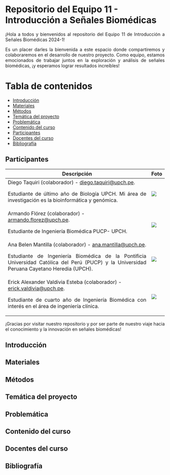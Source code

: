 # Repositorio del Equipo 11 - Introducción a Señales Biomédicas 
<p align="justify">
¡Hola a todos y bienvenidos al repositorio del Equipo 11 de Introducción a Señales Biomédicas 2024-1!

<p align="justify">
Es un placer darles la bienvenida a este espacio donde compartiremos y colaboraremos en el desarrollo de nuestro proyecto. Como equipo, estamos emocionados de trabajar juntos en la exploración y análisis de señales biomédicas, ¡y esperamos lograr resultados increíbles!

# Tabla de contenidos
- [Introducción](#Introducción)
- [Materiales](#Materiales)
- [Métodos](#Métodos)
- [Temática del proyecto](#Temática-del-proyecto)
- [Problemática](#Problemática)
- [Contenido del curso](#Contenido-del-curso)
- [Participantes](#Participantes)
- [Docentes del curso](#Docentes-del-curso)
- [Bibliografía](#Bibliografía)

## Participantes

| Descripción  | Foto |
| ------------- | ------------- |
| Diego Taquiri (colaborador) - diego.taquiri@upch.pe. <p align="justify"> Estudiante de último año de Biología UPCH. Mi área de investigación es la bioinformática y genómica. | ![](Documentación/fotos/diego.jpeg)              |
| Armando Flórez (colaborador) - armando.florez@upch.pe. <p align="justify"> Estudiante de Ingeniería Biomédica PUCP- UPCH. | ![](Documentación/fotos/Armando.jpeg)              |
| Ana Belen Mantilla (colaborador) - ana.mantilla@upch.pe. <p align="justify"> Estudiante de Ingeniería Biomédica de la Pontificia Universidad Católica del Perú (PUCP) y la Universidad Peruana Cayetano Heredia (UPCH). | ![](Documentación/fotos/ana.jpg)              |
| Erick Alexander Valdivia Esteba (colaborador) - erick.valdivia@upch.pe. <p align="justify">Estudiante de cuarto año de Ingeniería Biomédica con interés en el área de ingeniería clínica. | ![](Documentación/fotos/Erick.jpg)              |

<p align="justify">
¡Gracias por visitar nuestro repositorio y por ser parte de nuestro viaje hacia el conocimiento y la innovación en señales biomédicas!

## Introducción

## Materiales

## Métodos

## Temática del proyecto

## Problemática

## Contenido del curso

## Docentes del curso

## Bibliografía

